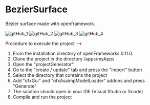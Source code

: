 # BezierSurface
Bézier surface made with openframework. 

![gitHub_1](https://user-images.githubusercontent.com/74576298/162117933-61f96c71-5226-4279-a104-2a611d926bae.png)
![gitHub_2](https://user-images.githubusercontent.com/74576298/162118419-9f1301a1-4e2b-45f5-8dc4-78d03e3164d2.png)
![gitHub_3](https://user-images.githubusercontent.com/74576298/162118423-1e668a47-1324-43e6-b76a-827a9057d3ad.png)
![gitHub_4](https://user-images.githubusercontent.com/74576298/162118426-ef69dbe4-0767-4ed6-83aa-d78db9bbe852.png)


Procedure to execute the project --> 

1. From the installation directory of openFrameworks 0.11.0.
2. Clone the project in the directory /apps/myApps
3. Open the "projectGenerator"
4. Go to the "create / update" tab and press the "import" button
5. Select the directory that contains the project 
6. Add "ofxGui" and "ofxAssimpModelLoader" addons and press "Generate"
7. The solution should open in your IDE (Visual Studio or Xcode)
8. Compile and run the project 
